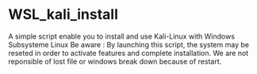 # WSL_kali_install
A simple script enable you to install and use Kali-Linux with Windows Subsysteme Linux
Be aware : By launching this script, the system may be reseted in order to activate features and complete installation.
We are not reponsible of lost file or windows break down because of restart.
